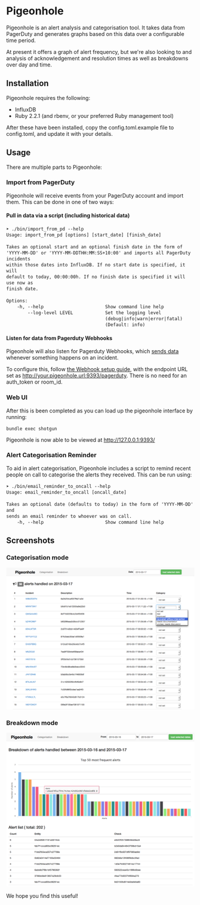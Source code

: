 # Pigeonhole

Pigeonhole is an alert analysis and categorisation tool. It takes data from PagerDuty and generates graphs based on this data over a configurable time period.

At present it offers a graph of alert frequency, but we're also looking to and analysis of acknowledgement and resolution times as well as breakdowns over day and time.

## Installation

Pigeonhole requires the following:

  - InfluxDB
  - Ruby 2.2.1 (and rbenv, or your preferred Ruby management tool)

After these have been installed, copy the config.toml.example file to config.toml, and update it with your details.

## Usage

There are multiple parts to Pigeonhole:

### Import from PagerDuty

Pigeonhole will receive events from your PagerDuty account and import them.  This can be done in one of two ways:

#### Pull in data via a script (including historical data)

```
➤ ./bin/import_from_pd --help
Usage: import_from_pd [options] [start_date] [finish_date]

Takes an optional start and an optional finish date in the form of
'YYYY-MM-DD' or 'YYYY-MM-DDTHH:MM:SS+10:00' and imports all PagerDuty incidents
within those dates into InfluxDB. If no start date is specified, it will
default to today, 00:00:00h. If no finish date is specified it will use now as
finish date.

Options:
    -h, --help                       Show command line help
        --log-level LEVEL            Set the logging level
                                     (debug|info|warn|error|fatal)
                                     (Default: info)
```

#### Listen for data from Pagerduty Webhooks

Pigeonhole will also listen for Pagerduty Webhooks, which [sends data](https://developer.pagerduty.com/documentation/rest/webhooks) whenever something happens on an incident.

To configure this, follow [the Webhook setup guide](http://www.pagerduty.com/docs/guides/hipchat-integration-guide/), with the endpoint URL set as http://your.pigeonhole.url:9393/pagerduty.  There is no need for an auth_token or room_id.

### Web UI
After this is been completed as you can load up the pigeonhole interface by running:

```
bundle exec shotgun
```

Pigeonhole is now able to be viewed at http://127.0.0.1:9393/

### Alert Categorisation Reminder

To aid in alert categorisation, Pigeonhole includes a script to remind recent people on call to categorise the alerts they received.  This can be run using:

```
➤ ./bin/email_reminder_to_oncall --help
Usage: email_reminder_to_oncall [oncall_date]

Takes an optional date (defaults to today) in the form of 'YYYY-MM-DD' and
sends an email reminder to whoever was on call.
    -h, --help                       Show command line help
```

## Screenshots

### Categorisation mode

![Categorisation Mode](screenshots/categorisation.png?raw=true "Categorisation Mode")

### Breakdown mode

![Breakdown Mode](screenshots/breakdown.png?raw=true "Breakdown Mode")

We hope you find this useful!
